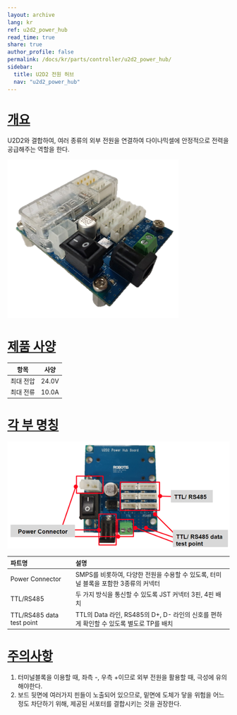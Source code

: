 ```yaml
---
layout: archive
lang: kr
ref: u2d2_power_hub
read_time: true
share: true
author_profile: false
permalink: /docs/kr/parts/controller/u2d2_power_hub/
sidebar:
  title: U2D2 전원 허브
  nav: "u2d2_power_hub"
---
```


# [개요](#개요)
U2D2와 결합하여, 여러 종류의 외부 전원을 연결하여 다이나믹셀에 안정적으로 전력을 공급해주는 역할을 한다.

![](/assets/images/parts/controller/u2d2_power_hub/product_image.png)

# [제품 사양](#제품-사양)

|항목|사양|
|:---:|:---:|
|최대 전압|24.0V|
|최대 전류|10.0A|

# [각 부 명칭](#각-부-명칭)

![](/assets/images/parts/controller/u2d2_power_hub/layout.png)

|파트명|설명|
|:---|:---|
|Power Connector|SMPS를 비롯하여, 다양한 전원을 수용할 수 있도록, 터미널 블록을 포함한 3종류의 커넥터|
|TTL/RS485|두 가지 방식을 통신할 수 있도록 JST 커넥터 3핀, 4핀 배치|
|TTL/RS485 data test point|TTL의 Data 라인, RS485의 D+, D- 라인의 신호를 편하게 확인할 수 있도록 별도로 TP를 배치|

# [주의사항](#주의사항)

1. 터미널블록을 이용할 때, 좌측 -, 우측 +이므로 외부 전원을 활용할 때, 극성에 유의해야한다.
2. 보드 뒷면에 여러가지 핀들이 노출되어 있으므로, 밑면에 도체가 닿을 위험을 어느 정도 차단하기 위해, 제공된 서포터를 결합시키는 것을 권장한다.

